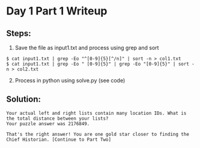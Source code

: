 # Day 1 Part 1 Writeup

## Steps:
1. Save the file as input1.txt and process using grep and sort
 ```
$ cat input1.txt | grep -Eo "^[0-9]{5}[^/n]" | sort -n > col1.txt
$ cat input1.txt | grep -Eo " [0-9]{5}" | grep -Eo "[0-9]{5}" | sort -n > col2.txt
```

2. Process in python using solve.py (see code)


## Solution:
```
Your actual left and right lists contain many location IDs. What is the total distance between your lists?
Your puzzle answer was 2176849.

That's the right answer! You are one gold star closer to finding the Chief Historian. [Continue to Part Two]
```

